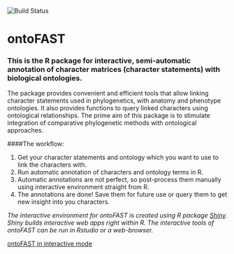 ![Build Status](https://travis-ci.org/sergeitarasov/ontoFAST.svg?branch=main)

# ontoFAST
### This is the R package for interactive, semi-automatic annotation of character matrices (character statements) with biological ontologies. 

The package provides convenient and efficient tools that allow linking character statements used in phylogenetics, with anatomy and phenotype ontologies. It also provides functions to query linked characters using ontological relationships. The prime aim of this package is to stimulate integration of comparative phylogenetic methods with ontological approaches.

####The workflow:
1. Get your character statements and ontology which you want to use to link the characters with.
2. Run automatic annotation of characters and ontology terms in R.
3. Automatic annotations are not perfect, so post-process them manually using interactive environment straight from R.
4. The annotations are done! Save them for future use or query them to get new insight into you characters.

*The interactive environment for ontoFAST is created using R package [Shiny](https://shiny.rstudio.com/). Shiny builds interactive web apps right within R. The interactive tools of ontoFAST can be run in Rstudio or a web-browser.*

[ontoFAST in interactive mode](https://raw.githubusercontent.com/sergeitarasov/ontoFAST/main/test/ontoFAST.jpg)
